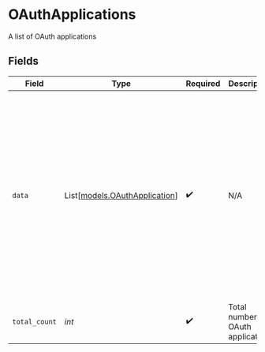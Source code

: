 # OAuthApplications

A list of OAuth applications


## Fields

| Field                                                                                                                                                                                                                                                                                                                                                                                                                                                                  | Type                                                                                                                                                                                                                                                                                                                                                                                                                                                                   | Required                                                                                                                                                                                                                                                                                                                                                                                                                                                               | Description                                                                                                                                                                                                                                                                                                                                                                                                                                                            | Example                                                                                                                                                                                                                                                                                                                                                                                                                                                                |
| ---------------------------------------------------------------------------------------------------------------------------------------------------------------------------------------------------------------------------------------------------------------------------------------------------------------------------------------------------------------------------------------------------------------------------------------------------------------------- | ---------------------------------------------------------------------------------------------------------------------------------------------------------------------------------------------------------------------------------------------------------------------------------------------------------------------------------------------------------------------------------------------------------------------------------------------------------------------- | ---------------------------------------------------------------------------------------------------------------------------------------------------------------------------------------------------------------------------------------------------------------------------------------------------------------------------------------------------------------------------------------------------------------------------------------------------------------------- | ---------------------------------------------------------------------------------------------------------------------------------------------------------------------------------------------------------------------------------------------------------------------------------------------------------------------------------------------------------------------------------------------------------------------------------------------------------------------- | ---------------------------------------------------------------------------------------------------------------------------------------------------------------------------------------------------------------------------------------------------------------------------------------------------------------------------------------------------------------------------------------------------------------------------------------------------------------------- |
| `data`                                                                                                                                                                                                                                                                                                                                                                                                                                                                 | List[[models.OAuthApplication](../models/oauthapplication.md)]                                                                                                                                                                                                                                                                                                                                                                                                         | :heavy_check_mark:                                                                                                                                                                                                                                                                                                                                                                                                                                                     | N/A                                                                                                                                                                                                                                                                                                                                                                                                                                                                    | [<br/>{<br/>"object": "oauth_application",<br/>"id": "oauth_app_1234",<br/>"instance_id": "instance_5678",<br/>"name": "Example OAuth App",<br/>"client_id": "client_12345",<br/>"public": false,<br/>"scopes": "profile email",<br/>"callback_url": "https://example.com/oauth/callback",<br/>"authorize_url": "https://example.com/authorize",<br/>"token_fetch_url": "https://example.com/oauth/token",<br/>"user_info_url": "https://example.com/userinfo",<br/>"created_at": 1609459200,<br/>"updated_at": 1612137600<br/>}<br/>] |
| `total_count`                                                                                                                                                                                                                                                                                                                                                                                                                                                          | *int*                                                                                                                                                                                                                                                                                                                                                                                                                                                                  | :heavy_check_mark:                                                                                                                                                                                                                                                                                                                                                                                                                                                     | Total number of OAuth applications<br/>                                                                                                                                                                                                                                                                                                                                                                                                                                | 1                                                                                                                                                                                                                                                                                                                                                                                                                                                                      |